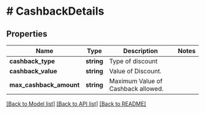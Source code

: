 # # CashbackDetails

## Properties

Name | Type | Description | Notes
------------ | ------------- | ------------- | -------------
**cashback_type** | **string** | Type of discount |
**cashback_value** | **string** | Value of Discount. |
**max_cashback_amount** | **string** | Maximum Value of Cashback allowed. |

[[Back to Model list]](../../README.md#models) [[Back to API list]](../../README.md#endpoints) [[Back to README]](../../README.md)
